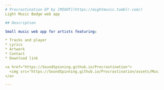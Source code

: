 ```yaml
---
# Procrastination EP by [MIGHT](https://mightmusic.tumblr.com/)
Light Music Badge web app

## Description

Small music web app for artists featuring:

* Tracks and player
* Lyrics
* Artwork
* Contact
* Download link

<a href="https://SoundSpinning.github.io/Procrastination">
  <img src="https://SoundSpinning.github.io/Procrastination/assets/Music-Badge-sm.jpg" alt="MIGHT Music Badge Procrastination">
</a>

---
```

